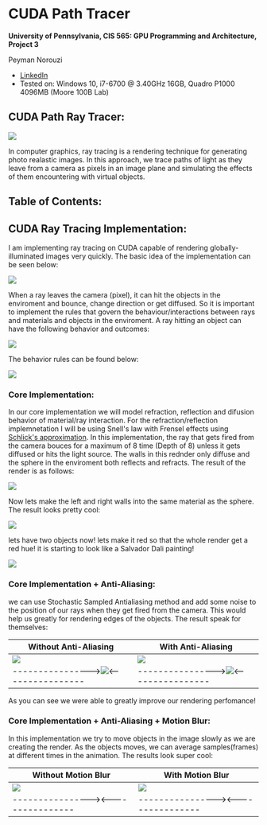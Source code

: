 CUDA Path Tracer
================

**University of Pennsylvania, CIS 565: GPU Programming and Architecture, Project 3**

Peyman Norouzi
* [LinkedIn](https://www.linkedin.com/in/peymannorouzi)
* Tested on: Windows 10, i7-6700 @ 3.40GHz 16GB, Quadro P1000 4096MB (Moore 100B Lab)


## CUDA Path Ray Tracer:

![](img/w_MB.png)

In computer graphics, ray tracing is a rendering technique for generating photo realastic images. In this approach, we trace paths of light as they leave from a camera as pixels in an image plane and simulating the effects of them encountering with virtual objects. 


## Table of Contents:



## CUDA Ray Tracing Implementation:

I am implementing ray tracing on CUDA capable of rendering globally-illuminated images very quickly. The basic idea of the implementation can be seen below:

![](img/1280px-Ray_trace_diagram.svg.png)

When a ray leaves the camera (pixel), it can hit the objects in the enviroment and bounce, change direction or get diffused. So it is important to implement the rules that govern the behaviour/interactions between rays and materials and objects in the enviroment. A ray hitting an object can have the following behavior and outcomes: 

![](img/beh_img.png)

The behavior rules can be found below: 

![](img/Ray_Tracing_Illustration_First_Bounce.png)


### Core Implementation:

In our core implementation we will model refraction, reflection and difusion behavior of material/ray interaction. For the refraction/reflection implemnetation I will be using Snell's law with Frensel effects using [Schlick's approximation](https://en.wikipedia.org/wiki/Schlick's_approximation). In this implementation, the ray that gets fired from the camera bouces for a maximum of 8 time (Depth of 8) unless it gets diffused or hits the light source. The walls in this rednder only diffuse and the sphere in the enviroment both reflects and refracts. The result of the render is as follows:

![](img/Basic_core.png)

Now lets make the left and right walls into the same material as the sphere. The result looks pretty cool:

![](img/Basic_m.png)

lets have two objects now! lets make it red so that the whole render get a red hue! it is starting to look like a Salvador Dali painting!

![](img/Basis_2.png)

### Core Implementation + Anti-Aliasing:

we can use Stochastic Sampled Antialiasing method and add some noise to the position of our rays when they get fired from the camera. This would help us greatly for rendering edges of the objects. The result speak for themselves:

| Without Anti-Aliasing | With Anti-Aliasing |
| ------------- | ----------- |
| ![](img/wo_AA.png)  | ![](img/w_AA.png) |
| ---------------->![](img/wo_AA_Z.png)<---------------- | ---------------->![](img/w_AA_Z.png)<----------------|

As you can see we were able to greatly improve our rendering perfomance!

### Core Implementation + Anti-Aliasing + Motion Blur:

In this implementation we try to move objects in the image slowly as we are creating the render. As the objects moves, we can average samples(frames) at different times in the animation. The results look super cool:

| Without Motion Blur | With Motion Blur |
| ------------- | ----------- |
| ![](img/wo_MB.png)  | ![](img/w_MB.png) |
| ----------------><---------------- | ----------------><----------------|
